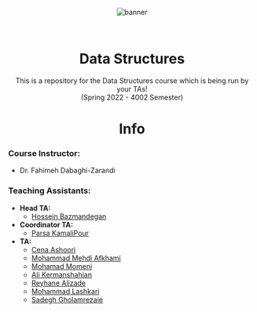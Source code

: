 <p align="center">
  <img alt="banner" src="https://user-images.githubusercontent.com/51443025/155902737-60c639df-6fc7-43af-bfa0-5c6d414bc3ab.jpg">
</p>

<br />
<p align="center">
  
  <h1 align="center">Data Structures</h1>

  <p align="center">
    This is a repository for the Data Structures course which is being run by your TAs!
    <br />
    (Spring 2022 - 4002 Semester)
  <br />

<p align="center">
  <h1 align="center"> Info </h1>
<p h2 align="center">

### Course Instructor:
* Dr. Fahimeh Dabaghi-Zarandi

### Teaching Assistants:
* **Head TA:**
  * [Hossein Bazmandegan](https://github.com/HB-2000)
* **Coordinator TA:**
  * [Parsa KamaliPour](https://github.com/benymaxparsa)
* **TA:**
  * [Cena Ashoori](https://github.com/CenaAshoori)
  * [Mohammad Mehdi Afkhami](https://github.com/mohmehdi)
  * [Mohamad Momeni](https://github.com/mohamadm0meni)
  * [Ali Kermanshahian](https://github.com/kermanshahianAli)
  * [Reyhane Alizade](https://github.com/missrea1457)
  * [Mohammad Lashkari](https://github.com/MohammadLsk)
  * [Sadegh Gholamrezaie]()
